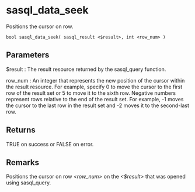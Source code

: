 <!-- loio3bdf14f86c5f10149d24aa0dfde86852 -->

# sasql\_data\_seek

Positions the cursor on row.



```
bool sasql_data_seek( sasql_result <$result>, int <row_num> )
```



## Parameters

$result
:   The result resource returned by the sasql\_query function.

row\_num
:   An integer that represents the new position of the cursor within the result resource. For example, specify 0 to move the cursor to the first row of the result set or 5 to move it to the sixth row. Negative numbers represent rows relative to the end of the result set. For example, -1 moves the cursor to the last row in the result set and -2 moves it to the second-last row.



## Returns

TRUE on success or FALSE on error.



## Remarks

Positions the cursor on row *<row\_num\>* on the *<$result\>* that was opened using sasql\_query.

